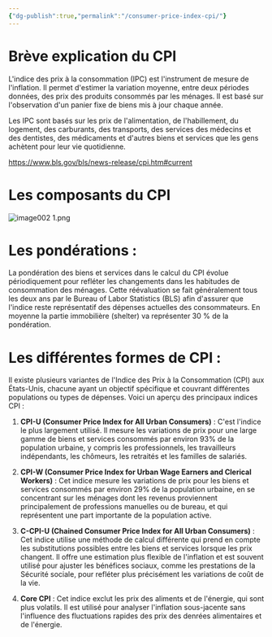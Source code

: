 ```yaml
---
{"dg-publish":true,"permalink":"/consumer-price-index-cpi/"}
---
```


# Brève explication du CPI

L'indice des prix à la consommation (IPC) est l'instrument de mesure de l'inflation. Il permet d'estimer la variation moyenne, entre deux périodes données, des prix des produits consommés par les ménages. Il est basé sur l'observation d'un panier fixe de biens mis à jour chaque année.

Les IPC sont basés sur les prix de l'alimentation, de l'habillement, du logement, des carburants, des transports, des services des médecins et des dentistes, des médicaments et d'autres biens et services que les gens achètent pour leur vie quotidienne.

https://www.bls.gov/bls/news-release/cpi.htm#current

# Les composants du CPI

![image002 1.png](/img/user/image002%201.png)


# Les pondérations : 

La pondération des biens et services dans le calcul du CPI évolue périodiquement pour refléter les changements dans les habitudes de consommation des ménages. Cette réévaluation se fait généralement tous les deux ans par le Bureau of Labor Statistics (BLS) afin d'assurer que l'indice reste représentatif des dépenses actuelles des consommateurs. En moyenne la partie immobilière (shelter) va  représenter 30 % de la pondération.


# Les différentes formes de CPI   : 

Il existe plusieurs variantes de l'Indice des Prix à la Consommation (CPI) aux États-Unis, chacune ayant un objectif spécifique et couvrant différentes populations ou types de dépenses. Voici un aperçu des principaux indices CPI :

1. **CPI-U (Consumer Price Index for All Urban Consumers)** : C'est l'indice le plus largement utilisé. Il mesure les variations de prix pour une large gamme de biens et services consommés par environ 93% de la population urbaine, y compris les professionnels, les travailleurs indépendants, les chômeurs, les retraités et les familles de salariés.

2. **CPI-W (Consumer Price Index for Urban Wage Earners and Clerical Workers)** : Cet indice mesure les variations de prix pour les biens et services consommés par environ 29% de la population urbaine, en se concentrant sur les ménages dont les revenus proviennent principalement de professions manuelles ou de bureau, et qui représentent une part importante de la population active.

3. **C-CPI-U (Chained Consumer Price Index for All Urban Consumers)** : Cet indice utilise une méthode de calcul différente qui prend en compte les substitutions possibles entre les biens et services lorsque les prix changent. Il offre une estimation plus flexible de l'inflation et est souvent utilisé pour ajuster les bénéfices sociaux, comme les prestations de la Sécurité sociale, pour refléter plus précisément les variations de coût de la vie.

4. **Core CPI** : Cet indice exclut les prix des aliments et de l'énergie, qui sont plus volatils. Il est utilisé pour analyser l'inflation sous-jacente sans l'influence des fluctuations rapides des prix des denrées alimentaires et de l'énergie.


